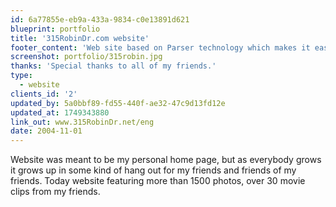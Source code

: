 ```yaml
---
id: 6a77855e-eb9a-433a-9834-c0e13891d621
blueprint: portfolio
title: '315RobinDr.com website'
footer_content: 'Web site based on Parser technology which makes it easy to update and manage. Content management system makes uploading files to the web, posting news, creating new polls, managing image galleries easy. Access to CMS required authorization, so special authorization system was developed. However, part of the web site in English still under construction.'
screenshot: portfolio/315robin.jpg
thanks: 'Special thanks to all of my friends.'
type:
  - website
clients_id: '2'
updated_by: 5a0bbf89-fd55-440f-ae32-47c9d13fd12e
updated_at: 1749343880
link_out: www.315RobinDr.net/eng
date: 2004-11-01
---
```

Website was meant to be my personal home page, but as everybody grows it grows up in some kind of hang out for my friends and friends of my friends. Today website featuring more than 1500 photos, over 30 movie clips from my friends.
